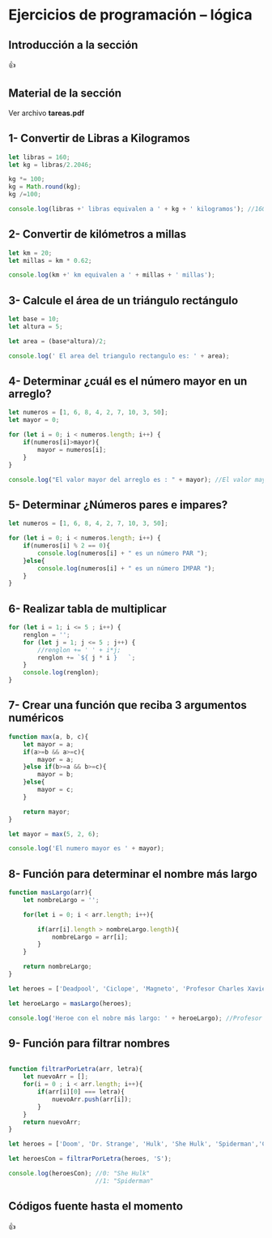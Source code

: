 # Ejercicios de programación – lógica

## Introducción a la sección

:+1:

## Material de la sección

Ver archivo **tareas.pdf**

## 1- Convertir de Libras a Kilogramos

```js
let libras = 160;
let kg = libras/2.2046;

kg *= 100;
kg = Math.round(kg);
kg /=100;

console.log(libras +' libras equivalen a ' + kg + ' kilogramos'); //160 libras equivalen a 72.58 kilogramos
```

## 2- Convertir de kilómetros a millas

```js
let km = 20;
let millas = km * 0.62;

console.log(km +' km equivalen a ' + millas + ' millas');
```
## 3- Calcule el área de un triángulo rectángulo

```js
let base = 10;
let altura = 5;

let area = (base*altura)/2;

console.log(' El area del triangulo rectangulo es: ' + area);
```

## 4- Determinar ¿cuál es el número mayor en un arreglo?

```js
let numeros = [1, 6, 8, 4, 2, 7, 10, 3, 50];
let mayor = 0;

for (let i = 0; i < numeros.length; i++) {
    if(numeros[i]>mayor){
        mayor = numeros[i];
    }
}

console.log("El valor mayor del arreglo es : " + mayor); //El valor mayor del arreglo es : 50
```

## 5- Determinar ¿Números pares e impares?

```js
let numeros = [1, 6, 8, 4, 2, 7, 10, 3, 50];

for (let i = 0; i < numeros.length; i++) {
    if(numeros[i] % 2 == 0){
        console.log(numeros[i] + " es un número PAR ");
    }else{
        console.log(numeros[i] + " es un número IMPAR ");
    }
}
```

## 6- Realizar tabla de multiplicar

```js
for (let i = 1; i <= 5 ; i++) {
    renglon = '';
    for (let j = 1; j <= 5 ; j++) {    
        //renglon += ' ' + i*j;
        renglon += `${ j * i }   `;
    }
    console.log(renglon);
}

```

## 7- Crear una función que reciba 3 argumentos numéricos

```js
function max(a, b, c){
    let mayor = a;
    if(a>=b && a>=c){
        mayor = a;
    }else if(b>=a && b>=c){
        mayor = b;
    }else{
        mayor = c;
    }

    return mayor;
}

let mayor = max(5, 2, 6);

console.log('El numero mayor es ' + mayor);

```

## 8- Función para determinar el nombre más largo

```js
function masLargo(arr){    
    let nombreLargo = '';

    for(let i = 0; i < arr.length; i++){

        if(arr[i].length > nombreLargo.length){
            nombreLargo = arr[i];
        }
    }

    return nombreLargo;
}

let heroes = ['Deadpool', 'Ciclope', 'Magneto', 'Profesor Charles Xavier'];

let heroeLargo = masLargo(heroes);

console.log('Heroe con el nobre más largo: ' + heroeLargo); //Profesor Charles Xavier

```

## 9- Función para filtrar nombres

```js

function filtrarPorLetra(arr, letra){
    let nuevoArr = [];    
    for(i = 0 ; i < arr.length; i++){
        if(arr[i][0] === letra){
            nuevoArr.push(arr[i]);
        }
    }
    return nuevoArr;
}

let heroes = ['Doom', 'Dr. Strange', 'Hulk', 'She Hulk', 'Spiderman','Captain Marvel'];

let heroesCon = filtrarPorLetra(heroes, 'S');

console.log(heroesCon); //0: "She Hulk"
						//1: "Spiderman"

```

## Códigos fuente hasta el momento

:+1: